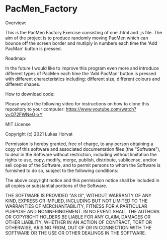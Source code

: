 # PacMen_Factory
Overview:

This is the PacMen Factory Exercise consisting of one .html and .js file. The aim of the project is to produce randomly moving PacMen which can bounce off the screen border and mutliply in numbers each time the 'Add PacMan' button is pressed.

Roadmap:

In the future I would like to improve this program even more and introduce different types of PacMen each time the 'Add PacMan' button is pressed with different characteristics including: different size, different colours and different shapes.

How to download code:  

Please watch the following video for instructions on how to clone this repository to your computer:  https://www.youtube.com/watch?v=O72FWNeO-xY

MIT License

Copyright (c) 2021 Lukas Horvat

Permission is hereby granted, free of charge, to any person obtaining a copy of this software and associated documentation files (the "Software"), to deal in the Software without restriction, including without limitation the rights to use, copy, modify, merge, publish, distribute, sublicense, and/or sell copies of the Software, and to permit persons to whom the Software is furnished to do so, subject to the following conditions:

The above copyright notice and this permission notice shall be included in all copies or substantial portions of the Software.

THE SOFTWARE IS PROVIDED "AS IS", WITHOUT WARRANTY OF ANY KIND, EXPRESS OR IMPLIED, INCLUDING BUT NOT LIMITED TO THE WARRANTIES OF MERCHANTABILITY, FITNESS FOR A PARTICULAR PURPOSE AND NONINFRINGEMENT. IN NO EVENT SHALL THE AUTHORS OR COPYRIGHT HOLDERS BE LIABLE FOR ANY CLAIM, DAMAGES OR OTHER LIABILITY, WHETHER IN AN ACTION OF CONTRACT, TORT OR OTHERWISE, ARISING FROM, OUT OF OR IN CONNECTION WITH THE SOFTWARE OR THE USE OR OTHER DEALINGS IN THE SOFTWARE.
